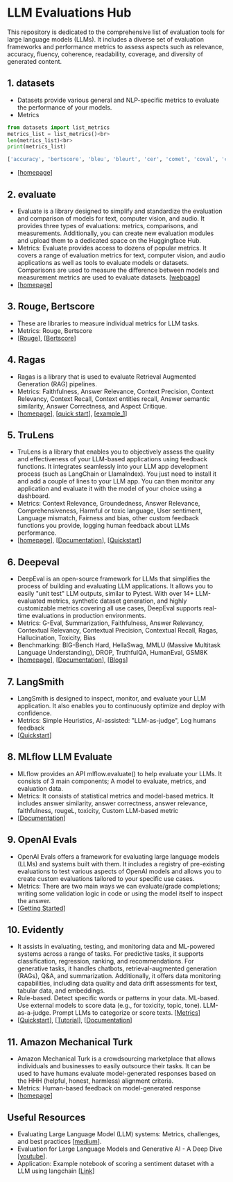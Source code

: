 # LLM Evaluations Hub

This repository is dedicated to the comprehensive list of evaluation tools for large language models (LLMs). It includes a diverse set of evaluation frameworks and performance metrics to assess aspects such as relevance, accuracy, fluency, coherence, readability, coverage, and diversity of generated content.

## 1. datasets
- Datasets provide various general and NLP-specific metrics to evaluate the performance of your models.
- Metrics
```python
from datasets import list_metrics
metrics_list = list_metrics()<br>
len(metrics_list)<br>
print(metrics_list)
```
```python
['accuracy', 'bertscore', 'bleu', 'bleurt', 'cer', 'comet', 'coval', 'cuad', 'f1', 'gleu', 'glue', 'indic_glue', 'matthews_correlation', 'meteor', 'pearsonr', 'precision', 'recall', 'rouge', 'sacrebleu', 'sari', 'seqeval', 'spearmanr', 'squad', 'squad_v2', 'super_glue', 'wer', 'wiki_split', 'xnli']
```
- [[homepage](https://huggingface.co/docs/datasets/metrics)]

## 2. evaluate
- Evaluate is a library designed to simplify and standardize the evaluation and comparison of models for text, computer vision, and audio. It provides three types of evaluations: metrics, comparisons, and measurements. Additionally, you can create new evaluation modules and upload them to a dedicated space on the Huggingface Hub.
- Metrics: Evaluate provides access to dozens of popular metrics. It covers a range of evaluation metrics for text, computer vision, and audio applications as well as tools to evaluate models or datasets. Comparisons are used to measure the difference between models and measurement metrics are used to evaluate datasets. [[webpage](https://huggingface.co/evaluate-metric)]
- [[homepage](https://huggingface.co/docs/evaluate/index)]

## 3. Rouge, Bertscore
- These are libraries to measure individual metrics for LLM tasks.
- Metrics: Rouge, Bertscore
- [[Rouge](https://github.com/pltrdy/rouge)], [[Bertscore](https://github.com/Tiiiger/bert_score)]

## 4. Ragas
- Ragas is a library that is used to evaluate Retrieval Augmented Generation (RAG) pipelines.
- Metrics: Faithfulness, Answer Relevance, Context Precision, Context Relevancy, Context Recall, Context entities recall, Answer semantic similarity, Answer Correctness, and Aspect Critique.
- [[homepage](https://docs.ragas.io/en/stable/index.html)], [[quick start](https://github.com/rajshah4/LLM-Evaluation/blob/main/ragas_quickstart.ipynb)], [[example_1](https://colab.research.google.com/drive/1vWeJBXdFEObuihO7Z8ui2CAYkdHQORqo?usp=sharing#scrollTo=Q3fIJM8ebasA)]

## 5. TruLens
- TruLens is a library that enables you to objectively assess the quality and effectiveness of your LLM-based applications using feedback functions. It integrates seamlessly into your LLM app development process (such as LangChain or LlamaIndex). You just need to install it and add a couple of lines to your LLM app. You can then monitor any application and evaluate it with the model of your choice using a dashboard. 
- Metrics: Context Relevance, Groundedness, Answer Relevance, Comprehensiveness, Harmful or toxic language, User sentiment, Language mismatch, Fairness and bias, other custom feedback functions you provide, logging human feedback about LLMs performance.
- [[homepage](https://www.trulens.org/)], [[Documentation](https://www.trulens.org/trulens_eval/getting_started/)], [[Quickstart](https://www.trulens.org/trulens_eval/getting_started/quickstarts/quickstart/)]

## 6. Deepeval
- DeepEval is an open-source framework for LLMs that simplifies the process of building and evaluating LLM applications. It allows you to easily "unit test" LLM outputs, similar to Pytest. With over 14+ LLM-evaluated metrics, synthetic dataset generation, and highly customizable metrics covering all use cases, DeepEval supports real-time evaluations in production environments.
- Metrics: G-Eval, Summarization, Faithfulness, Answer Relevancy, Contextual Relevancy, Contextual Precision, Contextual Recall, Ragas, Hallucination, Toxicity, Bias
- Benchmarking:     BIG-Bench Hard, HellaSwag, MMLU (Massive Multitask Language Understanding), DROP, TruthfulQA, HumanEval, GSM8K
- [[homepage](https://github.com/confident-ai/deepeval?tab=readme-ov-file)], [[Documentation](https://docs.confident-ai.com/docs/getting-started)], [[Blogs](https://www.confident-ai.com/blog)]

## 7. LangSmith
- LangSmith is designed to inspect, monitor, and evaluate your LLM application. It also enables you to continuously optimize and deploy with confidence.
- Metrics: Simple Heuristics, AI-assisted: "LLM-as-judge", Log humans feedback
- [[Quickstart](https://docs.smith.langchain.com/)]

## 8. MLflow LLM Evaluate
- MLflow provides an API mlflow.evaluate() to help evaluate your LLMs. It consists of 3 main components; A model to evaluate, metrics, and evaluation data.
- Metrics: It consists of statistical metrics and model-based metrics. It includes answer similarity, answer correctness, answer relevance, faithfulness, rougeL, toxicity, Custom LLM-based metric
- [[Documentation](https://mlflow.org/docs/latest/llms/llm-evaluate/index.html#)]

## 9. OpenAI Evals
- OpenAI Evals offers a framework for evaluating large language models (LLMs) and systems built with them. It includes a registry of pre-existing evaluations to test various aspects of OpenAI models and allows you to create custom evaluations tailored to your specific use cases.
- Metrics: There are two main ways we can evaluate/grade completions; writing some validation logic in code or using the model itself to inspect the answer.
- [[Getting Started](https://cookbook.openai.com/examples/evaluation/getting_started_with_openai_evals)]

## 10. Evidently
- It assists in evaluating, testing, and monitoring data and ML-powered systems across a range of tasks. For predictive tasks, it supports classification, regression, ranking, and recommendations. For generative tasks, it handles chatbots, retrieval-augmented generation (RAGs), Q&A, and summarization. Additionally, it offers data monitoring capabilities, including data quality and data drift assessments for text, tabular data, and embeddings.
- Rule-based. Detect specific words or patterns in your data. ML-based. Use external models to score data (e.g., for toxicity, topic, tone). LLM-as-a-judge. Prompt LLMs to categorize or score texts. [[Metrics](https://docs.evidentlyai.com/get-started/tutorial-llm#id-6.-customize-evaluations)]
- [[Quickstart](https://docs.evidentlyai.com/get-started/quickstart-llm)], [[Tutorial](https://docs.evidentlyai.com/get-started/tutorial-llm)], [[Documentation](https://docs.evidentlyai.com/)]

## 11. Amazon Mechanical Turk
- Amazon Mechanical Turk is a crowdsourcing marketplace that allows individuals and businesses to easily outsource their tasks. It can be used to have humans evaluate model-generated responses based on the HHH (helpful, honest, harmless) alignment criteria.
- Metrics: Human-based feedback on model-generated response 
- [[homepage](https://www.mturk.com/)]

## Useful Resources
- Evaluating Large Language Model (LLM) systems: Metrics, challenges, and best practices [[medium](https://medium.com/data-science-at-microsoft/evaluating-llm-systems-metrics-challenges-and-best-practices-664ac25be7e5)].
- Evaluation for Large Language Models and Generative AI - A Deep Dive [[youtube](https://youtu.be/iQl03pQlYWY?si=JB47_iUMTBbOTCHh)].
- Application: Example notebook of scoring a sentiment dataset with a LLM using langchain [[Link](https://github.com/rajshah4/LLM-Evaluation/blob/main/Sentiment_LLM.ipynb)]
        
<!--
<h2 class="section-title">Overview</h2>
<ul>
<li><a href="#metric">Evaluation Metrics</a></li>
<li><a href="#framework">Frameworks</a></li>
<li><a href="#human">Human based Evaluations</a></li>
<li><a href="#application">Applications</a></li>  
<li><a href="#resource">Useful Resources</a></li>
</ul> 
        
<div id="metric" class="section">
<h2 class="section-title">Evaluation Metrics</h2>
<h3>ROUGE</h3>
<ul>
<li>Rouge library, used for evaluating summarization and machine translation in natural language processing.  [<a href="https://github.com/pltrdy/rouge/tree/master">github</a>]</li>
</ul>
        
</div> -->

